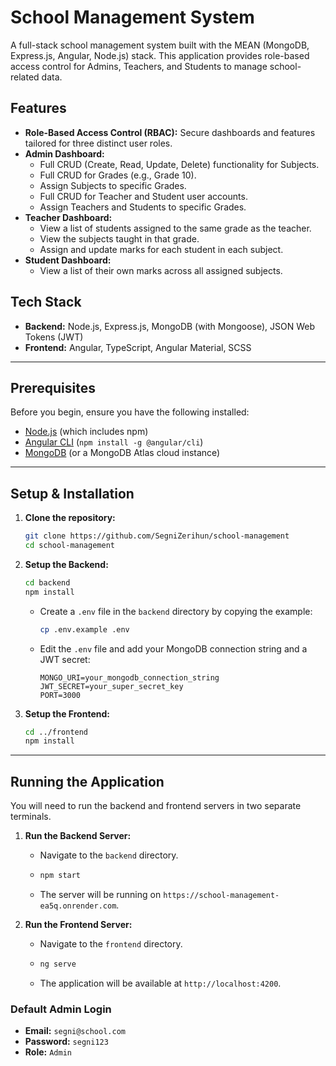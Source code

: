 # School Management System

A full-stack school management system built with the MEAN (MongoDB, Express.js, Angular, Node.js) stack. This application provides role-based access control for Admins, Teachers, and Students to manage school-related data.

## Features

- **Role-Based Access Control (RBAC):** Secure dashboards and features tailored for three distinct user roles.
- **Admin Dashboard:**
  - Full CRUD (Create, Read, Update, Delete) functionality for Subjects.
  - Full CRUD for Grades (e.g., Grade 10).
  - Assign Subjects to specific Grades.
  - Full CRUD for Teacher and Student user accounts.
  - Assign Teachers and Students to specific Grades.
- **Teacher Dashboard:**
  - View a list of students assigned to the same grade as the teacher.
  - View the subjects taught in that grade.
  - Assign and update marks for each student in each subject.
- **Student Dashboard:**
  - View a list of their own marks across all assigned subjects.

## Tech Stack

- **Backend:** Node.js, Express.js, MongoDB (with Mongoose), JSON Web Tokens (JWT)
- **Frontend:** Angular, TypeScript, Angular Material, SCSS

---

## Prerequisites

Before you begin, ensure you have the following installed:
- [Node.js](https://nodejs.org/) (which includes npm)
- [Angular CLI](https://angular.io/cli) (`npm install -g @angular/cli`)
- [MongoDB](https://www.mongodb.com/try/download/community) (or a MongoDB Atlas cloud instance)

---

## Setup & Installation

1.  **Clone the repository:**
    ```bash
    git clone https://github.com/SegniZerihun/school-management
    cd school-management
    ```

2.  **Setup the Backend:**
    ```bash
    cd backend
    npm install
    ```
    - Create a `.env` file in the `backend` directory by copying the example:
      ```bash
      cp .env.example .env
      ```
    - Edit the `.env` file and add your MongoDB connection string and a JWT secret:
      ```
      MONGO_URI=your_mongodb_connection_string
      JWT_SECRET=your_super_secret_key
      PORT=3000
      ```

3.  **Setup the Frontend:**
    ```bash
    cd ../frontend
    npm install
    ```

---

## Running the Application

You will need to run the backend and frontend servers in two separate terminals.

1.  **Run the Backend Server:**
    - Navigate to the `backend` directory.
    - ```bash
      npm start
      ```
    - The server will be running on `https://school-management-ea5q.onrender.com`.

2.  **Run the Frontend Server:**
    - Navigate to the `frontend` directory.
    - ```bash
      ng serve
      ```
    - The application will be available at `http://localhost:4200`.

### Default Admin Login
- **Email:** `segni@school.com`
- **Password:** `segni123`
- **Role:** `Admin`